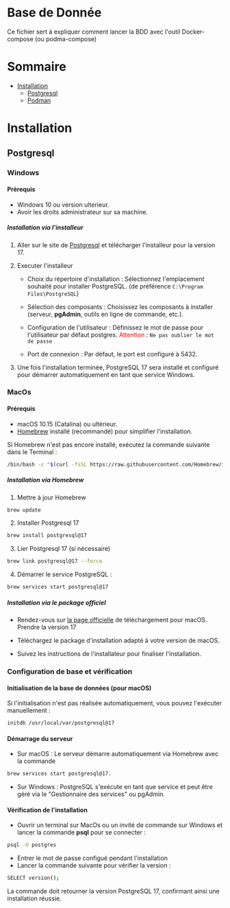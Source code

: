 # Base de Donnée

Ce fichier sert à expliquer comment lancer la BDD avec l'outil Docker-compose (ou podma-compose)

# Sommaire

- [Installation](#installation)
  - [Postgresql](#postgresql)
  - [Podman]()


# Installation

## Postgresql

### Windows

#### Prérequis
- Windows 10 ou version ulterieur.
- Avoir les droits administrateur sur sa machine.

##### Installation via l'installeur

1. Aller sur le site de [Postgresql](https://www.postgresql.org/download/) et télécharger l'installeur pour la version 17.

2. Executer l'installeur
   - Choix du répertoire d'installation : Sélectionnez l'emplacement souhaité pour installer PostgreSQL. (de préférence `C:\Program Files\PostgreSQL`)

   - Sélection des composants : Choisissez les composants à installer (serveur, **pgAdmin**, outils en ligne de commande, etc.).
   - Configuration de l'utilisateur : Définissez le mot de passe pour l'utilisateur par défaut postgres. <span style="color: red;">Attention</span> : `Ne pas oublier le mot de passe`
   - Port de connexion : Par défaut, le port est configuré à 5432.

3. Une fois l'installation terminée, PostgreSQL 17 sera installé et configuré pour démarrer automatiquement en tant que service Windows.

### MacOs

#### Prérequis
- macOS 10.15 (Catalina) ou ultérieur.
- [Homebrew](https://brew.sh/) installé (recommandé) pour simplifier l'installation.
  
Si Homebrew n'est pas encore installé, exécutez la commande suivante dans le Terminal :
```bash
/bin/bash -c "$(curl -fsSL https://raw.githubusercontent.com/Homebrew/install/HEAD/install.sh)"
```

##### Installation via Homebrew

1. Mettre à jour Homebrew

```bash
brew update
```

2. Installer Postgresql 17

```bash
brew install postgresql@17
```

3. Lier Postgresql 17 (si nécessaire)

```bash
brew link postgresql@17 --force
```

4. Démarrer le service PostgreSQL :

```bash
brew services start postgresql@17
```

##### Installation via le package officiel
- Rendez-vous sur [la page officielle](https://www.postgresql.org/download/macosx/) de téléchargement pour macOS. Prendre la version 17

- Téléchargez le package d'installation adapté à votre version de macOS.

- Suivez les instructions de l'installateur pour finaliser l'installation.

### Configuration de base et vérification

#### Initialisation de la base de données (pour macOS)

Si l'initialisation n'est pas réalisée automatiquement, vous pouvez l'exécuter manuellement :

```bash
initdb /usr/local/var/postgresql@17
```

#### Démarrage du serveur

- Sur macOS : Le serveur démarre automatiquement via Homebrew avec la commande
```bash
brew services start postgresql@17.
```

- Sur Windows : PostgreSQL s'exécute en tant que service et peut être géré via le "Gestionnaire des services" ou pgAdmin.

#### Vérification de l'installation

- Ouvrir un terminal sur MacOs ou un invité de commande sur Windows et lancer la commande **psql** pour se connecter :

```bash
psql -U postgres
```

- Entrer le mot de passe configué pendant l'installation
- Lancer la commande suivante pour vérifier la version :

```bash
SELECT version();
```

La commande doit retourner la version PostgreSQL 17, confirmant ainsi une installation réussie.